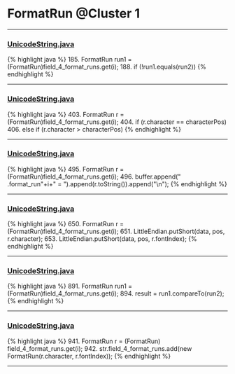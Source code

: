 # FormatRun @Cluster 1

***

### [UnicodeString.java](https://searchcode.com/codesearch/view/15642397/)
{% highlight java %}
185. FormatRun run1 = (FormatRun)field_4_format_runs.get(i);
188. if (!run1.equals(run2))
{% endhighlight %}

***

### [UnicodeString.java](https://searchcode.com/codesearch/view/15642397/)
{% highlight java %}
403. FormatRun r = (FormatRun)field_4_format_runs.get(i);
404. if (r.character == characterPos)
406. else if (r.character > characterPos)
{% endhighlight %}

***

### [UnicodeString.java](https://searchcode.com/codesearch/view/15642397/)
{% highlight java %}
495. FormatRun r = (FormatRun)field_4_format_runs.get(i);
496. buffer.append("      .format_run"+i+"          = ").append(r.toString()).append("\n");
{% endhighlight %}

***

### [UnicodeString.java](https://searchcode.com/codesearch/view/15642397/)
{% highlight java %}
650. FormatRun r = (FormatRun)field_4_format_runs.get(i);
651. LittleEndian.putShort(data, pos, r.character);
653. LittleEndian.putShort(data, pos, r.fontIndex);
{% endhighlight %}

***

### [UnicodeString.java](https://searchcode.com/codesearch/view/15642397/)
{% highlight java %}
891. FormatRun run1 = (FormatRun)field_4_format_runs.get(i);
894. result = run1.compareTo(run2);
{% endhighlight %}

***

### [UnicodeString.java](https://searchcode.com/codesearch/view/15642397/)
{% highlight java %}
941. FormatRun r = (FormatRun) field_4_format_runs.get(i);
942. str.field_4_format_runs.add(new FormatRun(r.character, r.fontIndex));
{% endhighlight %}

***

